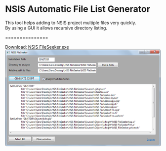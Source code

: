 NSIS Automatic File List Generator
===============

This tool helps adding to NSIS project multiple files very quickly.  
By using a GUI it allows recursive directory listing.  

===============  

Download: [NSIS FileSeeker.exe](https://github.com/GeropaPidurulein/NSIS-FileSeeker/raw/master/Output/MingW/NSIS%20FileSeeker.exe)  
![image](https://raw.githubusercontent.com/GeropaPidurulein/NSIS-FileSeeker/master/screenshot.png)
